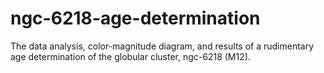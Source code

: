 # ngc-6218-age-determination
The data analysis, color-magnitude diagram, and results of a rudimentary age determination of the globular cluster, ngc-6218 (M12).
